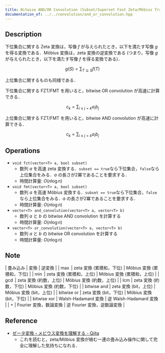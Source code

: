 ```yaml
---
title: Bitwise AND/OR Convolution (Subset/Superset Fast Zeta/Möbius Transform)
documentation_of: ../../convolution/and_or_convolution.hpp
---
```


## Description

下位集合に関する Zeta 変換は，写像 $f$ が与えられたとき，以下を満たす写像 $g$ を得る変換である．Möbius 変換は，zeta 変換の逆変換である (つまり，写像 $g$ が与えられたとき，以下を満たす写像 $f$ を得る変換である)．

$$
g(S) = \sum_{T \subseteq S} f(T)
$$

上位集合に関するものも同様である．

下位集合に関する FZT/FMT を用いると，bitwise OR convolution が高速に計算できる．

$$
c_k = \sum_{i\lor j=k} a_i b_j
$$

上位集合に関する FZT/FMT を用いると，bitwise AND convolution が高速に計算できる．

$$
c_k = \sum_{i\land j=k} a_i b_j
$$


## Operations

- `void fzt(vector<T> a, bool subset)`
    - 数列 $a$ を高速 zeta 変換する．`subset == true`なら下位集合，`false`なら上位集合をみる．$a$ の長さが2冪であることを要求する．
    - 時間計算量: $O(n\log n)$
- `void fmt(vector<T> a, bool subset)`
    - 数列 $a$ を高速 Möbius 変換する．`subset == true`なら下位集合，`false`なら上位集合をみる．$a$ の長さが2冪であることを要求する．
    - 時間計算量: $O(n\log n)$
- `vector<T> and_convolution(vector<T> a, vector<T> b)`
    - 数列 $a$ と $b$ の bitwise AND convolution を計算する
    - 時間計算量: $O(n\log n)$
- `vector<T> or_convolution(vector<T> a, vector<T> b)`
    - 数列 $a$ と $b$ の bitwise OR convolution を計算する
    - 時間計算量: $O(n\log n)$

## Note

| 畳み込み | 変換 | 逆変換 |
| $\max$ | zeta 変換 (累積和，下位) | Möbius 変換 (累積和，下位) |
| $\min$ | zeta 変換 (累積和，上位) | Möbius 変換 (累積和，上位) |
| $\gcd$ | zeta 変換 (約数，上位) | Möbius 変換 (約数，上位) |
| $\mathrm{lcm}$ | zeta 変換 (約数，下位) | Möbius 変換 (約数，下位) |
| $\mathrm{bitwise\ and}$ | zeta 変換 (bit，上位) | Möbius 変換 (bit，上位) |
| $\mathrm{bitwise\ or}$ | zeta 変換 (bit，下位) | Möbius 変換 (bit，下位) |
| $\mathrm{bitwise\ xor}$ | Walsh-Hadamard 変換 | 逆 Walsh-Hadamard 変換 |
| $+$ | Fourier 変換，数論変換 | 逆 Fourier 変換，逆数論変換 |

## Reference

- [ゼータ変換・メビウス変換を理解する - Qiita](https://qiita.com/convexineq/items/afc84dfb9ee4ec4a67d5)
    - これを読むと，zeta/Möbius 変換が絡む一連の畳み込み操作に関して完全に理解した気持ちになれる．